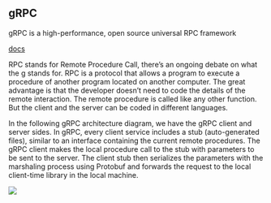 ## gRPC
gRPC is a high-performance, open source universal RPC framework
 
[docs](https://grpc.io/docs/)

RPC stands for Remote Procedure Call, there’s an ongoing debate on what the g stands for. RPC is a protocol that allows a program to execute a procedure of another program located on another computer. The great advantage is that the developer doesn’t need to code the details of the remote interaction. The remote procedure is called like any other function. But the client and the server can be coded in different languages.

In the following gRPC architecture diagram, we have the gRPC client and server sides. In gRPC, every client service includes a stub (auto-generated files), similar to an interface containing the current remote procedures. The gRPC client makes the local procedure call to the stub with parameters to be sent to the server. The client stub then serializes the parameters with the marshaling process using Protobuf and forwards the request to the local client-time library in the local machine.

![](https://assets-global.website-files.com/5ff66329429d880392f6cba2/6149d279ba7cdebc475a9621_gRPC%20Architecture.png)

